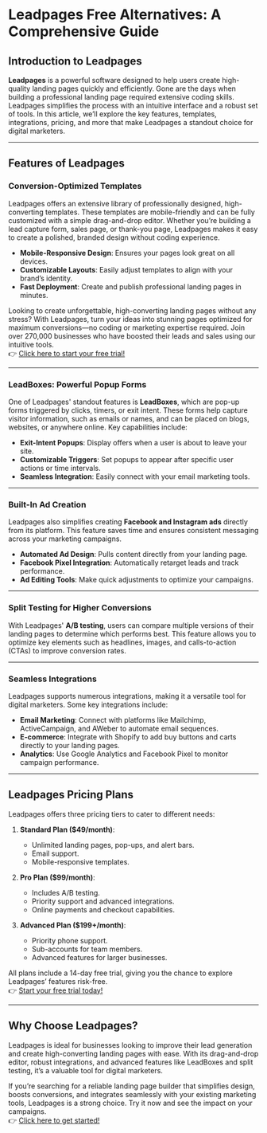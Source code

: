 # Leadpages Free Alternatives: A Comprehensive Guide

## Introduction to Leadpages

**Leadpages** is a powerful software designed to help users create high-quality landing pages quickly and efficiently. Gone are the days when building a professional landing page required extensive coding skills. Leadpages simplifies the process with an intuitive interface and a robust set of tools. In this article, we’ll explore the key features, templates, integrations, pricing, and more that make Leadpages a standout choice for digital marketers.

---

## Features of Leadpages

### Conversion-Optimized Templates

Leadpages offers an extensive library of professionally designed, high-converting templates. These templates are mobile-friendly and can be fully customized with a simple drag-and-drop editor. Whether you’re building a lead capture form, sales page, or thank-you page, Leadpages makes it easy to create a polished, branded design without coding experience.

- **Mobile-Responsive Design**: Ensures your pages look great on all devices.
- **Customizable Layouts**: Easily adjust templates to align with your brand’s identity.
- **Fast Deployment**: Create and publish professional landing pages in minutes.

Looking to create unforgettable, high-converting landing pages without any stress? With Leadpages, turn your ideas into stunning pages optimized for maximum conversions—no coding or marketing expertise required. Join over 270,000 businesses who have boosted their leads and sales using our intuitive tools.  
👉 [Click here to start your free trial!](https://bit.ly/LEadPages)

---

### LeadBoxes: Powerful Popup Forms

One of Leadpages' standout features is **LeadBoxes**, which are pop-up forms triggered by clicks, timers, or exit intent. These forms help capture visitor information, such as emails or names, and can be placed on blogs, websites, or anywhere online. Key capabilities include:

- **Exit-Intent Popups**: Display offers when a user is about to leave your site.
- **Customizable Triggers**: Set popups to appear after specific user actions or time intervals.
- **Seamless Integration**: Easily connect with your email marketing tools.

---

### Built-In Ad Creation

Leadpages also simplifies creating **Facebook and Instagram ads** directly from its platform. This feature saves time and ensures consistent messaging across your marketing campaigns.

- **Automated Ad Design**: Pulls content directly from your landing page.
- **Facebook Pixel Integration**: Automatically retarget leads and track performance.
- **Ad Editing Tools**: Make quick adjustments to optimize your campaigns.

---

### Split Testing for Higher Conversions

With Leadpages' **A/B testing**, users can compare multiple versions of their landing pages to determine which performs best. This feature allows you to optimize key elements such as headlines, images, and calls-to-action (CTAs) to improve conversion rates.

---

### Seamless Integrations

Leadpages supports numerous integrations, making it a versatile tool for digital marketers. Some key integrations include:

- **Email Marketing**: Connect with platforms like Mailchimp, ActiveCampaign, and AWeber to automate email sequences.
- **E-commerce**: Integrate with Shopify to add buy buttons and carts directly to your landing pages.
- **Analytics**: Use Google Analytics and Facebook Pixel to monitor campaign performance.

---

## Leadpages Pricing Plans

Leadpages offers three pricing tiers to cater to different needs:

1. **Standard Plan ($49/month)**:
   - Unlimited landing pages, pop-ups, and alert bars.
   - Email support.
   - Mobile-responsive templates.

2. **Pro Plan ($99/month)**:
   - Includes A/B testing.
   - Priority support and advanced integrations.
   - Online payments and checkout capabilities.

3. **Advanced Plan ($199+/month)**:
   - Priority phone support.
   - Sub-accounts for team members.
   - Advanced features for larger businesses.

All plans include a 14-day free trial, giving you the chance to explore Leadpages’ features risk-free.  
👉 [Start your free trial today!](https://bit.ly/LEadPages)

---

## Why Choose Leadpages?

Leadpages is ideal for businesses looking to improve their lead generation and create high-converting landing pages with ease. With its drag-and-drop editor, robust integrations, and advanced features like LeadBoxes and split testing, it’s a valuable tool for digital marketers.

If you’re searching for a reliable landing page builder that simplifies design, boosts conversions, and integrates seamlessly with your existing marketing tools, Leadpages is a strong choice. Try it now and see the impact on your campaigns.  
👉 [Click here to get started!](https://bit.ly/LEadPages)
